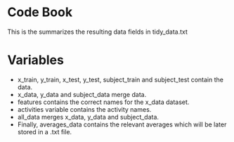
# Code Book

This is the summarizes the resulting data fields in tidy_data.txt

# Variables

* x_train, y_train, x_test, y_test, subject_train and subject_test contain the data.
* x_data, y_data and subject_data merge data.
* features contains the correct names for the x_data dataset.  
* activities variable contains the activity names.
* all_data merges x_data, y_data and subject_data.
* Finally, averages_data contains the relevant averages which will be later stored in a .txt file. 
